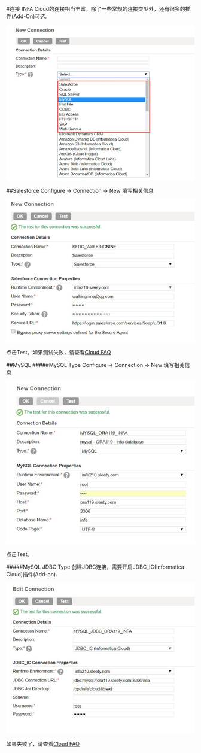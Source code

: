 #连接
INFA Cloud的连接相当丰富，除了一些常规的连接类型外，还有很多的插件(Add-On)可选。

![连接列表](cloud_Connection_list.jpg)


##Salesforce
Configure -> Connection -> New 填写相关信息

![SFDC Connection](SFDC_Connection_successful.jpg)

点击Test。如果测试失败，请查看[Cloud FAQ](../../FAQ/CLOUD/README.md)


##MySQL
#####MySQL Type
Configure -> Connection -> New 填写相关信息

![MySQL Connection](MYSQL_Connection_successful.jpg)

点击Test。

#####MySQL JDBC Type
创建JDBC连接，需要开启JDBC_IC(Informatica Cloud)插件(Add-on).

![MYSQL JDBC CONNECTION](cloud_JDBC_Connection_successful.jpg)

如果失败了，请查看[Cloud FAQ](../../FAQ/CLOUD/README.md)

